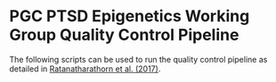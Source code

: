 # PGC PTSD Epigenetics Working Group Quality Control Pipeline

The following scripts can be used to run the quality control pipeline as detailed in [Ratanatharathorn et al. (2017)](https://onlinelibrary.wiley.com/doi/abs/10.1002/ajmg.b.32568).
